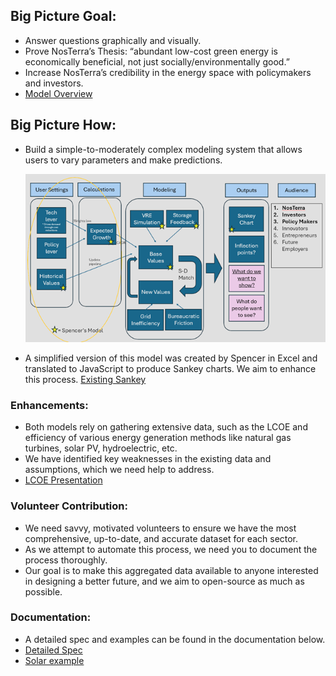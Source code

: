 ## Big Picture Goal:
- Answer questions graphically and visually.
- Prove NosTerra’s Thesis: “abundant low-cost green energy is economically beneficial, not just socially/environmentally good.”
- Increase NosTerra’s credibility in the energy space with policymakers and investors.
- [Model Overview](1.START_HERE/1.%20Energy%20Model%20Overview.md)

## Big Picture How:
- Build a simple-to-moderately complex modeling system that allows users to vary parameters and make predictions.

  ![ComplexModel](ModelDiagram/ComplexModel.png)
- A simplified version of this model was created by Spencer in Excel and translated to JavaScript to produce Sankey charts. We aim to enhance this process. [Existing Sankey](https://www.NosTerra.com/sankey-test)

### Enhancements:
- Both models rely on gathering extensive data, such as the LCOE and efficiency of various energy generation methods like natural gas turbines, solar PV, hydroelectric, etc.
- We have identified key weaknesses in the existing data and assumptions, which we need help to address.
- [LCOE Presentation](1.START_HERE/2.%20LCOE%20Review.pdf)

### Volunteer Contribution:
- We need savvy, motivated volunteers to ensure we have the most comprehensive, up-to-date, and accurate dataset for each sector.
- As we attempt to automate this process, we need you to document the process thoroughly.
- Our goal is to make this aggregated data available to anyone interested in designing a better future, and we aim to open-source as much as possible.

### Documentation:
- A detailed spec and examples can be found in the documentation below.
- [Detailed Spec](1.START_HERE/3.%20Data%20Spec.md)
- [Solar example](1.START_HERE/Examples/Solar)
